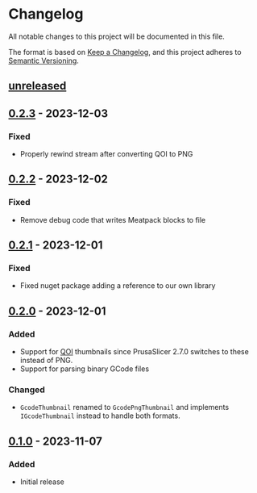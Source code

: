 # Changelog

All notable changes to this project will be documented in this file.

The format is based on [Keep a Changelog](https://keepachangelog.com/en/1.0.0/),
and this project adheres to [Semantic Versioning](https://semver.org/spec/v2.0.0.html).

## [unreleased]

## [0.2.3] - 2023-12-03

### Fixed

- Properly rewind stream after converting QOI to PNG

## [0.2.2] - 2023-12-02

### Fixed

- Remove debug code that writes Meatpack blocks to file

## [0.2.1] - 2023-12-01

### Fixed

- Fixed nuget package adding a reference to our own library

## [0.2.0] - 2023-12-01

### Added

- Support for [QOI] thumbnails since PrusaSlicer 2.7.0 switches to these instead of PNG.
- Support for parsing binary GCode files

### Changed

- `GcodeThumbnail` renamed to `GcodePngThumbnail` and implements `IGcodeThumbnail` instead to handle both formats.

## [0.1.0] - 2023-11-07

### Added

- Initial release

[unreleased]: https://github.com/PerfectlyNormal/SliceyDicey/compare/v0.2.3...HEAD
[0.2.3]: https://github.com/PerfectlyNormal/SliceyDicey/compare/v0.2.2...v0.2.3
[0.2.2]: https://github.com/PerfectlyNormal/SliceyDicey/compare/v0.2.1...v0.2.2
[0.2.1]: https://github.com/PerfectlyNormal/SliceyDicey/compare/v0.2.0...v0.2.1
[0.2.0]: https://github.com/PerfectlyNormal/SliceyDicey/compare/v0.1.0...v0.2.0
[0.1.0]: https://github.com/PerfectlyNormal/SliceyDicey/tree/release/v0.1.0

[QOI]: https://qoiformat.org/
